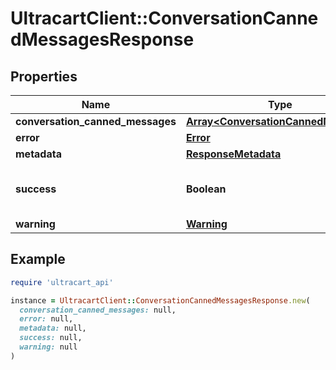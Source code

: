 # UltracartClient::ConversationCannedMessagesResponse

## Properties

| Name | Type | Description | Notes |
| ---- | ---- | ----------- | ----- |
| **conversation_canned_messages** | [**Array&lt;ConversationCannedMessage&gt;**](ConversationCannedMessage.md) |  | [optional] |
| **error** | [**Error**](Error.md) |  | [optional] |
| **metadata** | [**ResponseMetadata**](ResponseMetadata.md) |  | [optional] |
| **success** | **Boolean** | Indicates if API call was successful | [optional] |
| **warning** | [**Warning**](Warning.md) |  | [optional] |

## Example

```ruby
require 'ultracart_api'

instance = UltracartClient::ConversationCannedMessagesResponse.new(
  conversation_canned_messages: null,
  error: null,
  metadata: null,
  success: null,
  warning: null
)
```


